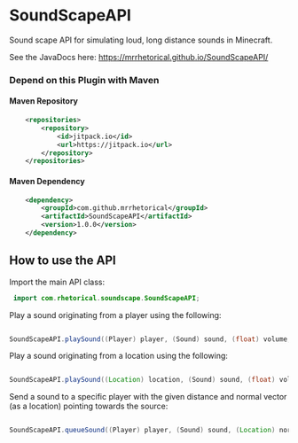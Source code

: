 # SoundScapeAPI

Sound scape API for simulating loud, long distance sounds in Minecraft. 

See the JavaDocs here: https://mrrhetorical.github.io/SoundScapeAPI/

### Depend on this Plugin with Maven

#### Maven Repository
```xml
	<repositories>
		<repository>
		    <id>jitpack.io</id>
		    <url>https://jitpack.io</url>
		</repository>
	</repositories>
```

#### Maven Dependency
```xml
	<dependency>
	    <groupId>com.github.mrrhetorical</groupId>
	    <artifactId>SoundScapeAPI</artifactId>
	    <version>1.0.0</version>
	</dependency>
```

How to use the API
------

Import the main API class:
```java
 import com.rhetorical.soundscape.SoundScapeAPI;
```

Play a sound originating from a player using the following:
```java

SoundScapeAPI.playSound((Player) player, (Sound) sound, (float) volume, (float) pitch, (float) distance);
```

Play a sound originating from a location using the following:
```java

SoundScapeAPI.playSound((Location) location, (Sound) sound, (float) volume, (float) pitch, (float) distance);
```

Send a sound to a specific player with the given distance and normal vector (as a location) pointing towards the source:
```java

SoundScapeAPI.queueSound((Player) player, (Sound) sound, (Location) normal, (float) volume, (float) pitch, (float) distance);
```
